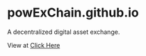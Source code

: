 # powExChain.github.io
A decentralized digital asset exchange.

View at [Click Here](https://xwhl.github.io/powExChain.github.io/build/index.html)

